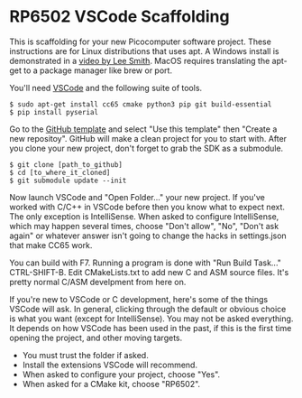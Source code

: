 # RP6502 VSCode Scaffolding

This is scaffolding for your new Picocomputer software project. These
instructions are for Linux distributions that uses apt. A Windows install is
demonstrated in a [video by Lee Smith](https://www.youtube.com/watch?v=zJpz16XDL9c&t=1535s).
MacOS requires translating the apt-get to a package manager like brew or port.

You'll need [VSCode](https://code.visualstudio.com/) and the following suite of tools.
```
$ sudo apt-get install cc65 cmake python3 pip git build-essential
$ pip install pyserial
```

Go to the [GitHub template](https://github.com/picocomputer/rp6502-vscode) and
select "Use this template" then "Create a new repositoy". GitHub will make a
clean project for you to start with. After you clone your new project, don't
forget to grab the SDK as a submodule.

```
$ git clone [path_to_github]
$ cd [to_where_it_cloned]
$ git submodule update --init
```

Now launch VSCode and "Open Folder..." your new project. If you've worked with
C/C++ in VSCode before then you know what to expect next. The only exception
is IntelliSense. When asked to configure IntelliSense, which may happen
several times, choose "Don't allow", "No", "Don't ask again" or whatever
answer isn't going to change the hacks in settings.json that make CC65 work.

You can build with F7. Running a program is done with "Run Build Task..."
CTRL-SHIFT-B. Edit CMakeLists.txt to add new C and ASM source files. It's
pretty normal C/ASM develpment from here on.

If you're new to VSCode or C development, here's some of the things VSCode
will ask. In general, clicking through the default or obvious choice is what
you want (except for IntelliSense). You may not be asked everything. It
depends on how VSCode has been used in the past, if this is the first time
opening the project, and other moving targets.

 * You must trust the folder if asked.
 * Install the extensions VSCode will recommend.
 * When asked to configure your project, choose "Yes".
 * When asked for a CMake kit, choose "RP6502".
